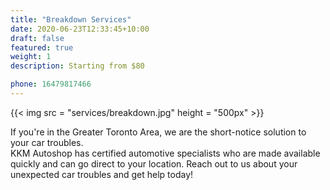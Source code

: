 ```yaml
---
title: "Breakdown Services"
date: 2020-06-23T12:33:45+10:00
draft: false
featured: true
weight: 1
description: Starting from $80

phone: 16479817466
---
```

{{< img src = "services/breakdown.jpg" height = "500px" >}}

If you're in the Greater Toronto Area, we are the short-notice solution to your car troubles.  
KKM Autoshop has certified automotive specialists who are made available quickly and can go direct 
to your location. Reach out to us about your unexpected car troubles and get help today!  